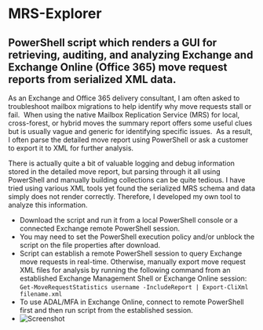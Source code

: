# MRS-Explorer
## PowerShell script which renders a GUI for retrieving, auditing, and analyzing Exchange and Exchange Online (Office 365) move request reports from serialized XML data.

As an Exchange and Office 365 delivery consultant, I am often asked to troubleshoot mailbox migrations to help identify why move requests stall or fail.  When using the native Mailbox Replication Service (MRS) for local, cross-forest, or hybrid moves the summary report offers some useful clues but is usually vague and generic for identifying specific issues.  As a result, I often parse the detailed move report using PowerShell or ask a customer to export it to XML for further analysis.

There is actually quite a bit of valuable logging and debug information stored in the detailed move report, but parsing through it all using PowerShell and manually building collections can be quite tedious. I have tried using various XML tools yet found the serialized MRS schema and data simply does not render correctly. Therefore, I developed my own tool to analyze this information.

* Download the script and run it from a local PowerShell console or a connected Exchange remote PowerShell session.
* You may need to set the PowerShell execution policy and/or unblock the script on the file properties after download.
* Script can establish a remote PowerShell session to query Exchange move requests in real-time.  Otherwise, manually export move request XML files for analysis by running the following command from an established Exchange Management Shell or Exchange Online session:
```Get-MoveRequestStatistics username -IncludeReport | Export-CliXml filename.xml```
* To use ADAL/MFA in Exchange Online, connect to remote PowerShell first and then run script from the established session.
* ![Screenshot](http://blog.zarka.com/wp-content/uploads/2020/07/MRS_Explorer-01.png)
